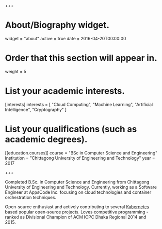 +++
# About/Biography widget.
widget = "about"
active = true
date = 2016-04-20T00:00:00

# Order that this section will appear in.
weight = 5

# List your academic interests.
[interests]
  interests = [
    "Cloud Computing",
    "Machine Learning",
    "Artificial Intelligence",
    "Cryptography"
  ]

# List your qualifications (such as academic degrees).
[[education.courses]]
  course = "BSc in Computer Science and Engineering"
  institution = "Chittagong University of Engineering and Technology"
  year = 2017
 
+++

Completed B.Sc. in Computer Science and Engineering from Chittagong University of Engineering and Technology. Currently, working as a Software Engineer at AppsCode Inc. focusing on cloud technologies and container orchestration techniques.

Open-source enthusiast and actively contributing to several [Kubernetes](https://kubernetes.io/) based popular open-source projects. Loves competitive programming - ranked as Divisional Champion of ACM ICPC Dhaka Regional 2014 and 2015.
